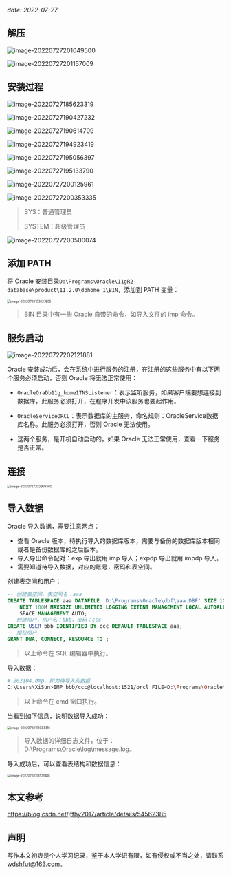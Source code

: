 *date: 2022-07-27*

## 解压

![image-20220727201049500](oracle/image-20220727201049500.png)

![image-20220727201157009](oracle/image-20220727201157009.png)

## 安装过程

![image-20220727185623319](oracle/image-20220727185623319.png)

![image-20220727190427232](oracle/image-20220727190427232.png)

![image-20220727190614709](oracle/image-20220727190614709.png)

![image-20220727194923419](oracle/image-20220727194923419.png)

![image-20220727195056397](oracle/image-20220727195056397.png)

![image-20220727195133790](oracle/image-20220727195133790.png)

![image-20220727200125961](oracle/image-20220727200125961.png)

![image-20220727200353335](oracle/image-20220727200353335.png)

> SYS：普通管理员
>
> SYSTEM：超级管理员

![image-20220727200500074](oracle/image-20220727200500074.png)

## 添加 PATH

将 Oracle 安装目录`D:\Programs\Oracle\11gR2-database\product\11.2.0\dbhome_1\BIN`，添加到 PATH 变量：

<img src="oracle/image-20220728103627605.png" alt="image-20220728103627605" style="zoom:50%;" />

> BIN 目录中有一些 Oracle 自带的命令，如导入文件的 imp 命令。

## 服务启动

![image-20220727202121881](oracle/image-20220727202121881.png)

Oracle 安装成功后，会在系统中进行服务的注册，在注册的这些服务中有以下两个服务必须启动，否则 Oracle 将无法正常使用：

- `OracleOraDb11g_home1TNSListener`：表示监听服务，如果客户端要想连接到数据库，此服务必须打开，在程序开发中该服务也要起作用。

- `OracleServiceORCL`：表示数据库的主服务，命名规则：OracleService数据库名称。此服务必须打开，否则 Oracle 无法使用。
- 这两个服务，是开机自动启动的，如果 Oracle 无法正常使用，查看一下服务是否正常。

## 连接

<img src="oracle/image-20220727202909360.png" alt="image-20220727202909360" style="zoom:50%;" />

## 导入数据

Oracle 导入数据，需要注意两点：

- 查看 Oracle 版本，待执行导入的数据库版本，需要与备份的数据库版本相同或者是备份数据库的之后版本。
- 导入导出命令配对：exp 导出就用 imp 导入；expdp 导出就用 impdp 导入。
- 需要知道待导入数据，对应的账号，密码和表空间。

创建表空间和用户：

```sql
-- 创建表空间，表空间名：aaa
CREATE TABLESPACE aaa DATAFILE 'D:\Programs\Oracle\dbf\aaa.DBF' SIZE 1G AUTOEXTEND ON
	NEXT 100M MAXSIZE UNLIMITED LOGGING EXTENT MANAGEMENT LOCAL AUTOALLOCATE SEGMENT
	SPACE MANAGEMENT AUTO;
-- 创建用户，用户名：bbb，密码：ccc
CREATE USER bbb IDENTIFIED BY ccc DEFAULT TABLESPACE aaa;
-- 授权用户
GRANT DBA, CONNECT, RESOURCE TO ;
```

> 以上命令在 SQL 编辑器中执行。

导入数据：

```bash
# 202104.dmp，即为待导入的数据
C:\Users\XiSun>IMP bbb/ccc@localhost:1521/orcl FILE=D:\Programs\Oracle\dmp\202104.dmp FULL=y LOG=D:\Programs\Oracle\log\message.log
```

> 以上命令在 cmd 窗口执行。

当看到如下信息，说明数据导入成功：

<img src="oracle/image-20220728113033416.png" alt="image-20220728113033416" style="zoom:50%;" />

> 导入数据的详细日志文件，位于：D:\Programs\Oracle\log\message.log。

导入成功后，可以查看表结构和数据信息：

<img src="oracle/image-20220728113535418.png" alt="image-20220728113535418" style="zoom:50%;" />

## 本文参考

https://blog.csdn.net/jffhy2017/article/details/54562385

## 声明

写作本文初衷是个人学习记录，鉴于本人学识有限，如有侵权或不当之处，请联系 [wdshfut@163.com](mailto:wdshfut@163.com)。